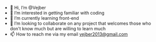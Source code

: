 - 👋 Hi, I’m @Vejber
- 👀 I’m interested in getting familiar with coding
- 🌱 I’m currently learning front-end 
- 💞️ I’m looking to collaborate on any project that welcomes those who don't know much but are willing to learn much
- 📫 How to reach me via my email vejber2013@gmail.com

<!---
Vejber/Vejber is a ✨ special ✨ repository because its `README.md` (this file) appears on your GitHub profile.
You can click the Preview link to take a look at your changes.
--->

